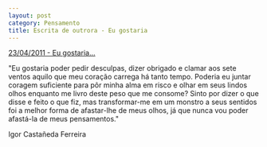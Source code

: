 ```yaml
---
layout: post
category: Pensamento
title: Escrita de outrora - Eu gostaria
---
```


[23/04/2011 - Eu gostaria...](https://www.recantodasletras.com.br/mensagensdeamor/2925294)

"Eu gostaria poder pedir desculpas, dizer obrigado e clamar aos sete ventos aquilo que meu coração carrega há tanto tempo.
Poderia eu juntar coragem suficiente para pôr minha alma em risco e olhar em seus lindos olhos enquanto
me livro deste peso que me consome? Sinto por dizer o que disse e feito o que fiz,
mas transformar-me em um monstro a seus sentidos foi a melhor forma de afastar-lhe de meus olhos,
já que nunca vou poder afastá-la de meus pensamentos."

Igor Castañeda Ferreira